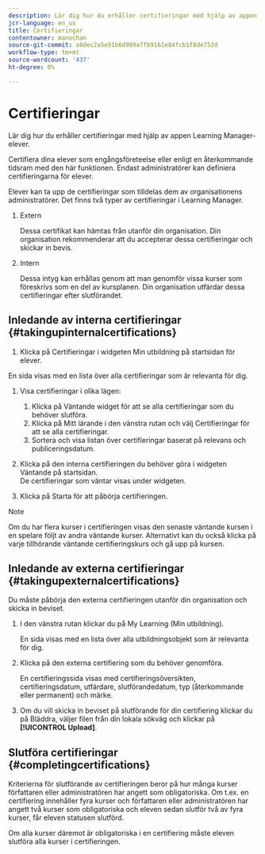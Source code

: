 ```yaml
---
description: Lär dig hur du erhåller certifieringar med hjälp av appen Learning Manager-elever.
jcr-language: en_us
title: Certifieringar
contentowner: manochan
source-git-commit: a8dec2a5e91b6d989a7fb9161e84fcb1f8de752d
workflow-type: tm+mt
source-wordcount: '437'
ht-degree: 0%

---
```




# Certifieringar

Lär dig hur du erhåller certifieringar med hjälp av appen Learning Manager-elever.

Certifiera dina elever som engångsföreteelse eller enligt en återkommande tidsram med den här funktionen. Endast administratörer kan definiera certifieringarna för elever.

Elever kan ta upp de certifieringar som tilldelas dem av organisationens administratörer. Det finns två typer av certifieringar i Learning Manager.

1. Extern

   Dessa certifikat kan hämtas från utanför din organisation. Din organisation rekommenderar att du accepterar dessa certifieringar och skickar in bevis.

1. Intern

   Dessa intyg kan erhållas genom att man genomför vissa kurser som föreskrivs som en del av kursplanen. Din organisation utfärdar dessa certifieringar efter slutförandet.

## Inledande av interna certifieringar {#takingupinternalcertifications}

1. Klicka på Certifieringar i widgeten Min utbildning på startsidan för elever.

En sida visas med en lista över alla certifieringar som är relevanta för dig.

1. Visa certifieringar i olika lägen:

   1. Klicka på Väntande widget för att se alla certifieringar som du behöver slutföra.
   1. Klicka på Mitt lärande i den vänstra rutan och välj Certifieringar för att se alla certifieringar.
   1. Sortera och visa listan över certifieringar baserat på relevans och publiceringsdatum.

1. Klicka på den interna certifieringen du behöver göra i widgeten Väntande på startsidan.\
   De certifieringar som väntar visas under widgeten.

1. Klicka på Starta för att påbörja certifieringen.

>[!NOTE]
>
>Om du har flera kurser i certifieringen visas den senaste väntande kursen i en spelare följt av andra väntande kurser. Alternativt kan du också klicka på varje tillhörande väntande certifieringskurs och gå upp på kursen.

## Inledande av externa certifieringar {#takingupexternalcertifications}

Du måste påbörja den externa certifieringen utanför din organisation och skicka in beviset.

1. I den vänstra rutan klickar du på My Learning (Min utbildning).

   En sida visas med en lista över alla utbildningsobjekt som är relevanta för dig.

1. Klicka på den externa certifiering som du behöver genomföra.

   En certifieringssida visas med certifieringsöversikten, certifieringsdatum, utfärdare, slutförandedatum, typ (återkommande eller permanent) och märke.

1. Om du vill skicka in beviset på slutförande för din certifiering klickar du på Bläddra, väljer filen från din lokala sökväg och klickar på **[!UICONTROL Upload]**.

## Slutföra certifieringar {#completingcertifications}

Kriterierna för slutförande av certifieringen beror på hur många kurser författaren eller administratören har angett som obligatoriska. Om t.ex. en certifiering innehåller fyra kurser och författaren eller administratören har angett två kurser som obligatoriska och eleven sedan slutför två av fyra kurser, får eleven statusen slutförd.

Om alla kurser däremot är obligatoriska i en certifiering måste eleven slutföra alla kurser i certifieringen.

